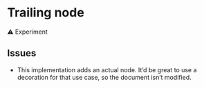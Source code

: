 # Trailing node

⚠️ Experiment

## Issues
* This implementation adds an actual node. It’d be great to use a decoration for that use case, so the document isn’t modified.

<demo name="Experiments/TrailingNode" />
